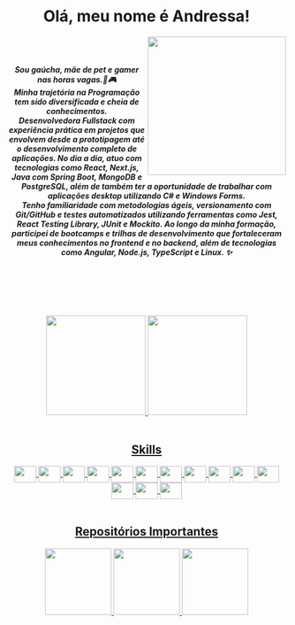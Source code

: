 <h1 align="center"> Olá, meu nome é Andressa! </h1>

<div align="center"> 
  <div>
    <img align="right" src="https://github.com/Andressavcon/andressavcon/assets/106337542/01c7fedd-595e-411d-9f30-099a16120f1a" width='250px'/>
  </div>
  
  <div>
    <h5 align="center">
    <br><br><br>
    Sou gaúcha, mãe de pet e gamer nas horas vagas.🐶🎮 
    <br>
    Minha trajetória na Programação tem sido diversificada e cheia de conhecimentos.
      <br>
      Desenvolvedora Fullstack com experiência prática em projetos que envolvem desde a prototipagem até o desenvolvimento completo de aplicações. No dia a dia, atuo com tecnologias como React, Next.js, Java com Spring Boot, MongoDB e PostgreSQL, além de também ter a oportunidade de trabalhar com aplicações desktop utilizando C# e Windows Forms. 
    <br>
    Tenho familiaridade com metodologias ágeis, versionamento com Git/GitHub e testes automatizados utilizando ferramentas como Jest, React Testing Library, JUnit e Mockito. Ao longo da minha formação, participei de bootcamps e trilhas de desenvolvimento que fortaleceram meus conhecimentos no frontend e no backend, além de tecnologias como Angular, Node.js, TypeScript e Linux. ✨
    </h5>
  </div>

</div>

<br><br><br><br>

<div align="center">
  <a href="https://github.com/Andressavcon">
  <img height="180em" src="https://github-readme-stats.vercel.app/api?username=andressavcon&count_private=true&show_icons=true&theme=radical"/> 
  <img height="180em" src="https://github-readme-stats.vercel.app/api/top-langs/?username=andressavcon&layout=compact&theme=radical"/>
</div>

<br>

<h2 align="center">Skills</h2>
<div align="center" style="display: inline_block">
  <img align="center" src="https://cdn.jsdelivr.net/gh/devicons/devicon/icons/github/github-original-wordmark.svg" height="30" width="40"/>
  <img align="center" src="https://cdn.jsdelivr.net/gh/devicons/devicon/icons/git/git-original.svg" height="30" width="40"/>
  <img align="center" src="https://cdn.jsdelivr.net/gh/devicons/devicon/icons/javascript/javascript-plain.svg" height="30" width="40"/>
  <img align="center" src="https://cdn.jsdelivr.net/gh/devicons/devicon/icons/nodejs/nodejs-plain-wordmark.svg" height="30" width="40"/>
  <img align="center" src="https://cdn.jsdelivr.net/gh/devicons/devicon/icons/express/express-original-wordmark.svg" height="30" width="40"/>
  <img align="center" src="https://cdn.jsdelivr.net/gh/devicons/devicon/icons/postgresql/postgresql-plain-wordmark.svg" height="30" width="40"/>
  <img align="center" src="https://cdn.jsdelivr.net/gh/devicons/devicon@latest/icons/mysql/mysql-original.svg" height="30" width="40"/>
  <img align="center" src="https://cdn.jsdelivr.net/gh/devicons/devicon/icons/typescript/typescript-plain.svg" height="30" width="40"/>
  <img align="center" src="https://cdn.jsdelivr.net/gh/devicons/devicon/icons/html5/html5-plain-wordmark.svg" height="30" width="40"/>
  <img align="center" src="https://cdn.jsdelivr.net/gh/devicons/devicon/icons/css3/css3-plain-wordmark.svg" height="30" width="40"/>
  <img align="center" src="https://cdn.jsdelivr.net/gh/devicons/devicon/icons/react/react-original-wordmark.svg" height="30" width="40"/> 
  <img align="center" src="https://cdn.jsdelivr.net/gh/devicons/devicon@latest/icons/angular/angular-original.svg" height="30" width="40"/>
  <img align="center" src="https://cdn.jsdelivr.net/gh/devicons/devicon@latest/icons/java/java-original-wordmark.svg" height="30" width="40"/>
  <img align="center" src="https://cdn.jsdelivr.net/gh/devicons/devicon@latest/icons/spring/spring-original-wordmark.svg" height="30" width="40"/>
</div>

<br>

<h2 align="center">Repositórios Importantes</h2>
<div align="center">  
  <a href="https://github.com/Andressavcon/projeto-modulo-02-cubos-academy"/>
  <img height="120em" src="https://github-readme-stats.vercel.app/api/pin/?username=andressavcon&repo=projeto-modulo-02-cubos-academy&theme=radical"/>
  <a href="https://github.com/Andressavcon/projeto-modulo-03-cubos-academy"/>
  <img height="120em" src="https://github-readme-stats.vercel.app/api/pin/?username=andressavcon&repo=projeto-modulo-03-cubos-academy&theme=radical"/>
  <a href="https://github.com/Andressavcon/super-mario"/>
  <img height="120em" src="https://github-readme-stats.vercel.app/api/pin/?username=andressavcon&repo=super-mario&theme=radical"/>
</div>

##
